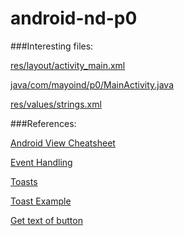 # android-nd-p0

###Interesting files:

[res/layout/activity_main.xml](https://github.com/kevdonk/android-nd-p0/blob/master/app/src/main/res/layout/activity_main.xml)

[java/com/mayoind/p0/MainActivity.java](https://github.com/kevdonk/android-nd-p0/blob/master/app/src/main/java/com/mayoind/p0/MainActivity.java)

[res/values/strings.xml](https://github.com/kevdonk/android-nd-p0/blob/master/app/src/main/res/values/strings.xml)

###References:

[Android View Cheatsheet](https://drive.google.com/a/knowlabs.com/file/d/0B5XIkMkayHgRMVljUVIyZzNmQUU/view)

[Event Handling](http://developer.android.com/guide/topics/ui/controls/button.html#HandlingEvents)

[Toasts](http://developer.android.com/guide/topics/ui/notifiers/toasts.html)

[Toast Example](http://www.mkyong.com/android/android-toast-example/)

[Get text of button](http://stackoverflow.com/questions/5620772/get-text-from-pressed-button)

